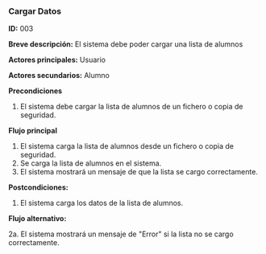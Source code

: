 ### **Cargar Datos**

**ID:** 003

**Breve descripción:** El sistema debe poder cargar una lista de alumnos

**Actores principales:** Usuario

**Actores secundarios:** Alumno


**Precondiciones**

 1. El sistema debe cargar la lista de alumnos de un fichero o copia de seguridad.
  
 **Flujo principal**

  1. El sistema carga la lista de alumnos desde un fichero o copia de seguridad.
  2. Se carga la lista de alumnos en el sistema.
  3. El sistema mostrará un mensaje de que la lista se cargo correctamente.

**Postcondiciones:**

 1. El sistema carga los datos de la lista de alumnos.

 **Flujo alternativo:**
 
 2a. El sistema mostrará un mensaje de "Error" si la lista no se cargo correctamente.
